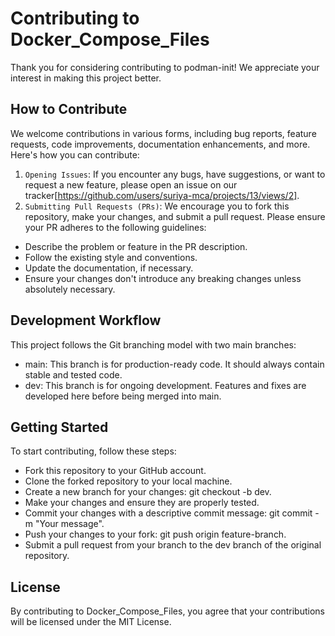 # Contributing to Docker_Compose_Files

Thank you for considering contributing to podman-init! We appreciate your interest in making this project better.

## How to Contribute
We welcome contributions in various forms, including bug reports, feature requests, code improvements, documentation enhancements, and more. Here's how you can contribute:

1. `Opening Issues`: If you encounter any bugs, have suggestions, or want to request a new feature, please open an issue on our tracker[https://github.com/users/suriya-mca/projects/13/views/2].
2. `Submitting Pull Requests (PRs)`: We encourage you to fork this repository, make your changes, and submit a pull request. Please ensure your PR adheres to the following guidelines:
- Describe the problem or feature in the PR description.
- Follow the existing style and conventions.
- Update the documentation, if necessary.
- Ensure your changes don't introduce any breaking changes unless absolutely necessary.

## Development Workflow
This project follows the Git branching model with two main branches:

- main: This branch is for production-ready code. It should always contain stable and tested code.
- dev: This branch is for ongoing development. Features and fixes are developed here before being merged into main.

## Getting Started
To start contributing, follow these steps:

- Fork this repository to your GitHub account.
- Clone the forked repository to your local machine.
- Create a new branch for your changes: git checkout -b dev.
- Make your changes and ensure they are properly tested.
- Commit your changes with a descriptive commit message: git commit -m "Your message".
- Push your changes to your fork: git push origin feature-branch.
- Submit a pull request from your branch to the dev branch of the original repository.

## License
By contributing to Docker_Compose_Files, you agree that your contributions will be licensed under the MIT License.